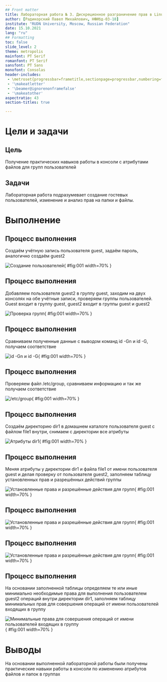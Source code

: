 ```yaml
---
## Front matter
title: Лабораторная работа № 3. Дискреционное разграничение прав в Linux. Два пользователя
author: [Радикорский Павел Михайлович, НФИбд-03-18]
institute: "RUDN University, Moscow, Russian Federation"
date: 15.10.2021
lang: "ru"
## Formatting
toc: false
slide_level: 2
theme: metropolis
mainfont: PT Serif
romanfont: PT Serif
sansfont: PT Sans
monofont: Consolas
header-includes:
 - \metroset{progressbar=frametitle,sectionpage=progressbar,numbering=fraction}
 - '\makeatletter'
 - '\beamer@ignorenonframefalse'
 - '\makeatother'
aspectratio: 43
section-titles: true

---
```

# Цели и задачи

## Цель

Получение практических навыков работы в консоли с атрибутами файлов для групп пользователей

## Задачи

Лабораторная работа подразумевает создание гостевых пользователей, изменение и анализ прав на папки и файлы.

# Выполнение

## Процесс выполнения

Создаём учётную запись пользователя guest, задаём пароль, аналогично создаём guest2
    
![Создание пользователей](image/1.jpg){ #fig:001 width=70% }

## Процесс выполнения

Добавляем пользователя guest2 в группу guest, заходим на двух консолях на обе учётные записи, проверяем группы пользователей. Guest входит в группу guest, guest2 входит в группы guest и guest2
    
![Проверка групп](image/2.jpg){ #fig:001 width=70% }

## Процесс выполнения

Сравниваем полученные данные с выводом команд id -Gn и id -G, получаем соответствие

![id -Gn и id -G](image/3.jpg){ #fig:001 width=70% }

## Процесс выполнения

Проверяем файл /etc/group, сравниваем информацию и так же получаем соответствие 

![/etc/group](image/4.jpg){ #fig:001 width=70% }

## Процесс выполнения

Создаём директорию dir1 в домашнем каталоге пользователя guest с файлом file1 внутри, снимаем с директории все атрибуты

![Атрибуты dir1](image/5.jpg){ #fig:001 width=70% }

## Процесс выполнения

Меняя атрибуты у директории dir1 и файла file1 от имени пользователя guest и делая проверку от пользователя guest2, заполняем таблицу установленных прав и разрешённых действий группы

![Установленные права и разрешённые действия для групп](image/6.jpg){ #fig:001 width=70% }

## Процесс выполнения

![Установленные права и разрешённые действия для групп](image/7.jpg){ #fig:001 width=70% }

## Процесс выполнения

![Установленные права и разрешённые действия для групп](image/8.jpg){ #fig:001 width=70% }

## Процесс выполнения

На основании заполненной таблицы определяем те или иные минимально необходимые права для выполнения пользователем guest2 операций внутри директории dir1, заполняем таблицу минимальных прав для совершения операций от имени пользователей входящих в группу

![Минимальные права для совершения операций от имени пользователей входящих в группу](image/9.jpg){ #fig:001 width=70% }

# Выводы

На основании выполненной лабораторной работы были получены практические навыки работы в консоли по изменению атрибутов файлов и папок в группах